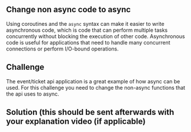 ## Change non async code to async

Using coroutines and the `async` syntax can make it easier to write asynchronous code,
which is code that can perform multiple tasks concurrently without blocking the execution of
other code. Asynchronous code is useful for applications that need to handle many concurrent
connections or perform I/O-bound operations.

## Challenge

The event/ticket api application is a great example of how async can be used. For this challenge
you need to change the non-async functions that the api uses to async.

## Solution (this should be sent afterwards with your explanation video (if applicable)
